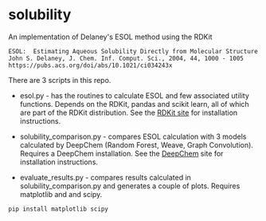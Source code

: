 # solubility

An implementation of Delaney's ESOL method using the RDKit
```
ESOL:  Estimating Aqueous Solubility Directly from Molecular Structure 
John S. Delaney, J. Chem. Inf. Comput. Sci., 2004, 44, 1000 - 1005
https://pubs.acs.org/doi/abs/10.1021/ci034243x
```

There are 3 scripts in this repo. 

* esol.py - has the routines to calculate ESOL and few associated utility functions.
Depends on the RDKit, pandas and scikit learn, all of which are part of the RDKit distribution.
See the [RDKit site](https://github.com/rdkit/rdkit/blob/master/Docs/Book/Install.md) for installation instructions. 

* solubility_comparison.py - compares ESOL calculation with 3 models calculated by DeepChem (Random Forest, Weave, 
Graph Convolution).  Requires a DeepChem installation. 
See the [DeepChem](https://github.com/deepchem/deepchem) site for installation instructions.

* evaluate_results.py - compares results calculated in solubility_comparison.py and generates a couple of plots. Requires matplotlib and and scipy. 
```
pip install matplotlib scipy
```
